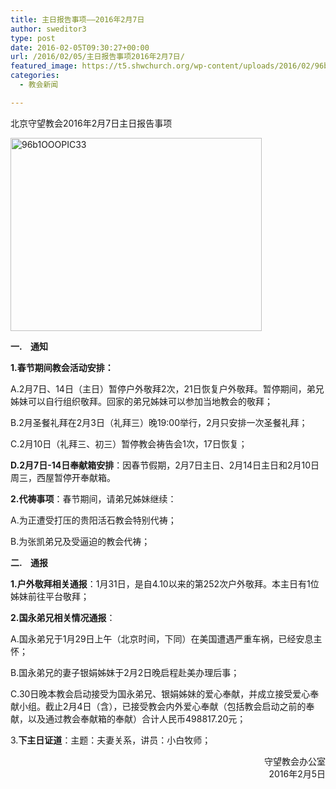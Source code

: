 ```yaml
---
title: 主日报告事项——2016年2月7日
author: sweditor3
type: post
date: 2016-02-05T09:30:27+00:00
url: /2016/02/05/主日报告事项2016年2月7日/
featured_image: https://t5.shwchurch.org/wp-content/uploads/2016/02/96b1OOOPIC33-e1454664583996.jpg
categories:
  - 教会新闻

---
```


	  
北京守望教会2016年2月7日主日报告事项 

<!--more-->

[<img alt="96b1OOOPIC33" class="aligncenter size-full wp-image-13465" height="309" src="http://t5.shwchurch.org/wp-content/uploads/2016/02/96b1OOOPIC33-e1454664583996.jpg" width="402" />][1] 

**一.&nbsp;&nbsp; &nbsp;通知**
	  
**1.春节期间教会活动安排：**
	  
A.2月7日、14日（主日）暂停户外敬拜2次，21日恢复户外敬拜。暂停期间，弟兄姊妹可以自行组织敬拜。回家的弟兄姊妹可以参加当地教会的敬拜；
	  
B.2月圣餐礼拜在2月3日（礼拜三）晚19:00举行，2月只安排一次圣餐礼拜；
	  
C.2月10日（礼拜三、初三）暂停教会祷告会1次，17日恢复；
	  
**D.2月7日-14日奉献箱安排**：因春节假期，2月7日主日、2月14日主日和2月10日周三，西屋暂停开奉献箱。
	  
**2.代祷事项**：春节期间，请弟兄姊妹继续：
	  
A.为正遭受打压的贵阳活石教会特别代祷；
	  
B.为张凯弟兄及受逼迫的教会代祷； 

**二.&nbsp;&nbsp; &nbsp;通报**
	  
**1.户外敬拜相关通报**：1月31日，是自4.10以来的第252次户外敬拜。本主日有1位姊妹前往平台敬拜；
	  
**2.国永弟兄相关情况通报**：
	  
A.国永弟兄于1月29日上午（北京时间，下同）在美国遭遇严重车祸，已经安息主怀；
	  
B.国永弟兄的妻子银娟姊妹于2月2日晚启程赴美办理后事；
	  
C.30日晚本教会启动接受为国永弟兄、银娟姊妹的爱心奉献，并成立接受爱心奉献小组。截止2月4日（含），已接受教会内外爱心奉献（包括教会启动之前的奉献，以及通过教会奉献箱的奉献）合计人民币498817.20元；
	  
3.**下主日证道**：主题：夫妻关系，讲员：小白牧师； 

<p style="text-align: right;">
  守望教会办公室<br /> 2016年2月5日
</p>

 [1]: http://t5.shwchurch.org/wp-content/uploads/2016/02/96b1OOOPIC33-e1454664583996.jpg
